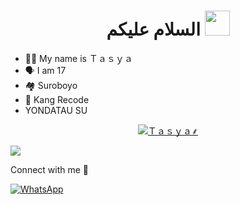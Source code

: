 <h1 align="center">السلام عليكم <img src="https://user-images.githubusercontent.com/1303154/88677602-1635ba80-d120-11ea-84d8-d263ba5fc3c0.gif" width="40px" alt=""><br></h1>
<p align="center">

<p align="center">

- 👩‍🦰 My name is  Ｔａｓｙａ 
- 🗣️ I am 17
- 🏘️ Suroboyo 
- 📌 Kang Recode
- YONDATAU SU

</p>
<p align="center">
<a href="#"><img title="Ｔａｓｙａ⸙" src="https://img.shields.io/badge/Ｔａｓｙａ⸙-green?colorA=%23ff0000&colorB=%23017e40&style=for-the-badge"></a>
</p>

<img src="https://telegra.ph/file/773962482dbce4f3a1358.jpg" />
</p>

<p>Connect with me 👋</p>

<a href="https://wa.me/18045292269" target="_blank">
    <img src="https://img.shields.io/badge/whatsapp-%2312100E.svg?&style=for-the-badge&logo=whatsapp&logoColor=white&color=071A2C" alt="WhatsApp"/>
  </a>
